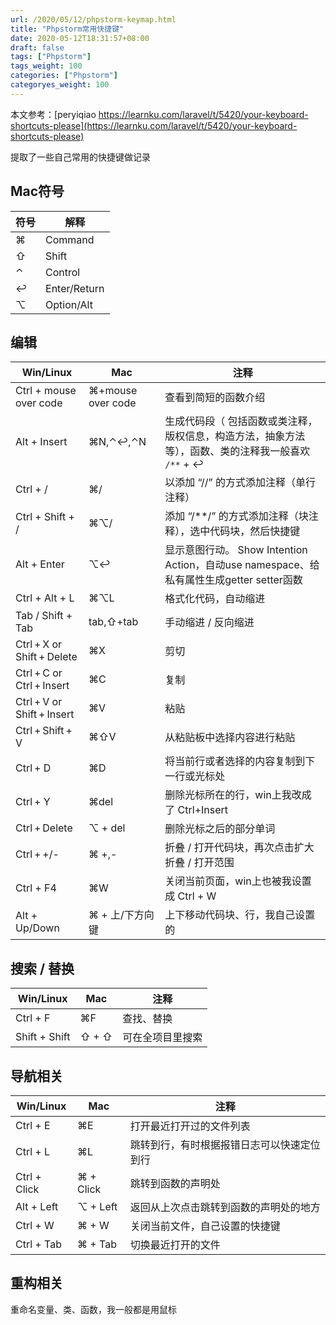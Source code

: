 ```yaml
---
url: /2020/05/12/phpstorm-keymap.html
title: "Phpstorm常用快捷键"
date: 2020-05-12T18:31:57+08:00
draft: false
tags: ["Phpstorm"]
tags_weight: 100
categories: ["Phpstorm"]
categoryes_weight: 100
---
```


本文参考：[peryiqiao https://learnku.com/laravel/t/5420/your-keyboard-shortcuts-please](https://learnku.com/laravel/t/5420/your-keyboard-shortcuts-please)

提取了一些自己常用的快捷键做记录

## Mac符号

符号|解释
---|---
⌘|Command
⇧|Shift
⌃|Control
↩|Enter/Return
⌥|Option/Alt

## 编辑

Win/Linux|Mac|注释
---|---|---
Ctrl + mouse over code|⌘+mouse over code|查看到简短的函数介绍
Alt + Insert|⌘N,⌃↩,⌃N|生成代码段（ 包括函数或类注释，版权信息，构造方法，抽象方法等），函数、类的注释我一般喜欢 `/**` + ↩
Ctrl + /|⌘/|以添加 “//” 的方式添加注释（单行注释）
Ctrl + Shift + /|⌘⌥/|添加 “/**/” 的方式添加注释（块注释），选中代码块，然后快捷键
Alt + Enter|⌥↩|显示意图行动。 Show Intention Action，自动use namespace、给私有属性生成getter setter函数
Ctrl + Alt + L|⌘⌥L|格式化代码，自动缩进
Tab / Shift + Tab|tab,⇧+tab|手动缩进 / 反向缩进
Ctrl + X or Shift + Delete|⌘X|剪切
Ctrl + C or Ctrl + Insert|⌘C|复制
Ctrl + V or Shift + Insert|⌘V|粘贴
Ctrl + Shift + V|⌘⇧V|从粘贴板中选择内容进行粘贴	
Ctrl + D|⌘D|将当前行或者选择的内容复制到下一行或光标处
Ctrl + Y|⌘del|删除光标所在的行，win上我改成了 Ctrl+Insert
Ctrl + Delete|⌥ + del|删除光标之后的部分单词
Ctrl + +/-|⌘ +,-|折叠 / 打开代码块，再次点击扩大折叠 / 打开范围
Ctrl + F4|⌘W|关闭当前页面，win上也被我设置成 Ctrl + W
Alt + Up/Down|⌘ + 上/下方向键|上下移动代码块、行，我自己设置的

## 搜索 / 替换

Win/Linux|Mac|注释
---|---|---
Ctrl + F|⌘F|查找、替换
Shift + Shift|⇧ + ⇧|可在全项目里搜索

## 导航相关
Win/Linux|Mac|注释
---|---|---
Ctrl + E|⌘E|打开最近打开过的文件列表
Ctrl + L|⌘L|跳转到行，有时根据报错日志可以快速定位到行
Ctrl + Click|⌘ + Click|跳转到函数的声明处
Alt + Left|⌥ + Left|返回从上次点击跳转到函数的声明处的地方
Ctrl + W|⌘ + W|关闭当前文件，自己设置的快捷键
Ctrl + Tab|⌘ + Tab|切换最近打开的文件

## 重构相关

重命名变量、类、函数，我一般都是用鼠标

